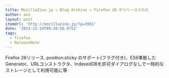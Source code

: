 ```yaml
---
title: MozillaZine.jp » Blog Archive » Firefox 26 がリリースされた
author: azu
layout: post
itemUrl: 'http://mozillazine.jp/?p=3951'
date: '2013-12-14T09:38:56.075Z'
tags:
  - firefox
  - ReleaseNote
---
```

Firefox 26リリース.
position:sticky のサポート(フラグ付き)、ES6準拠したGenerator、URLコンストラクタ、IndexedDBを許可ダイアログなしで一時的なストレージとして利用可能に等

